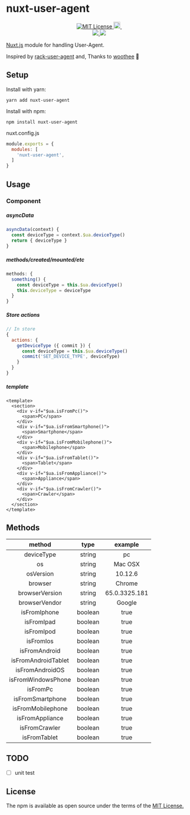 # nuxt-user-agent

<p align="center">
  <a href="https://camo.qiitausercontent.com/d50f55237fc27bec84cbd86060cb9be1391cee78/687474703a2f2f696d672e736869656c64732e696f2f62616467652f6c6963656e73652d4d49542d626c75652e7376673f7374796c653d666c6174" target="_blank" rel="nofollow noopener">
    <img src="https://camo.qiitausercontent.com/d50f55237fc27bec84cbd86060cb9be1391cee78/687474703a2f2f696d672e736869656c64732e696f2f62616467652f6c6963656e73652d4d49542d626c75652e7376673f7374796c653d666c6174" alt="MIT License" data-canonical-src="http://img.shields.io/badge/license-MIT-blue.svg?style=flat">
  </a>
  <a href="https://badge.fury.io/js/nuxt-user-agent">
    <img src="https://badge.fury.io/js/nuxt-user-agent.svg" alt="npm version" height="18">
  </a>
  <a href="https://david-dm.org/fukuiretu/nuxt-user-agent">
    <img alt="" src="https://david-dm.org/fukuiretu/nuxt-user-agent/status.svg?style=flat-square">
  </a>
  <br>
  <a href="https://codeclimate.com/github/fukuiretu/nuxt-user-agent/maintainability">
    <img src="https://api.codeclimate.com/v1/badges/bad8abe1f1ba5f3c2723/maintainability" />
  </a>
  <a href="https://codeclimate.com/github/fukuiretu/nuxt-user-agent/test_coverage">
    <img src="https://api.codeclimate.com/v1/badges/bad8abe1f1ba5f3c2723/test_coverage" />
  </a>
</p>

[Nuxt.js](https://nuxtjs.org/) module for handling User-Agent.

Inspired by [rack-user-agent](https://github.com/k0kubun/rack-user_agent) and, Thanks to [woothee](http://woothee.github.io/) :pray:

## Setup

Install with yarn:

`yarn add nuxt-user-agent`

Install with npm:

`npm install nuxt-user-agent`

nuxt.config.js

```js
module.exports = {
  modules: [
    'nuxt-user-agent',
  ]
}
```

## Usage

### Component

##### asyncData

```js
asyncData(context) {
  const deviceType = context.$ua.deviceType()
  return { deviceType }
}
```

##### methods/created/mounted/etc

```js
methods: {
  something() {
    const deviceType = this.$ua.deviceType()
    this.deviceType = deviceType
  }
}
```

##### Store actions

```js
// In store
{
  actions: {
    getDeviceType ({ commit }) {
      const deviceType = this.$ua.deviceType()
      commit('SET_DEVICE_TYPE', deviceType)
    }
  }
}
```

##### template

```vue
<template>
  <section>
    <div v-if="$ua.isFromPc()">
      <span>PC</span>
    </div>
    <div v-if="$ua.isFromSmartphone()">
      <span>Smartphone</span>
    </div>
    <div v-if="$ua.isFromMobilephone()">
      <span>Mobilephone</span>
    </div>
    <div v-if="$ua.isFromTablet()">
      <span>Tablet</span>
    </div>
    <div v-if="$ua.isFromAppliance()">
      <span>Appliance</span>
    </div>
    <div v-if="$ua.isFromCrawler()">
      <span>Crawler</span>
    </div>
  </section>
</template>
```

## Methods

|       method        |  type   |    example    |
| :-----------------: | :-----: | :-----------: |
|     deviceType      | string  |      pc       |
|         os          | string  |    Mac OSX    |
|      osVersion      | string  |    10.12.6    |
|       browser       | string  |    Chrome     |
|   browserVersion    | string  | 65.0.3325.181 |
|    browserVendor    | string  |    Google     |
|    isFromIphone     | boolean |     true      |
|     isFromIpad      | boolean |     true      |
|     isFromIpod      | boolean |     true      |
|      isFromIos      | boolean |     true      |
|    isFromAndroid    | boolean |     true      |
| isFromAndroidTablet | boolean |     true      |
|   isFromAndroidOS   | boolean |     true      |
| isFromWindowsPhone  | boolean |     true      |
|      isFromPc       | boolean |     true      |
|  isFromSmartphone   | boolean |     true      |
|  isFromMobilephone  | boolean |     true      |
|   isFromAppliance   | boolean |     true      |
|    isFromCrawler    | boolean |     true      |
|    isFromTablet     | boolean |     true      |


## TODO
- [ ] unit test


## License
The npm is available as open source under the terms of the [MIT License.](https://opensource.org/licenses/MIT)
